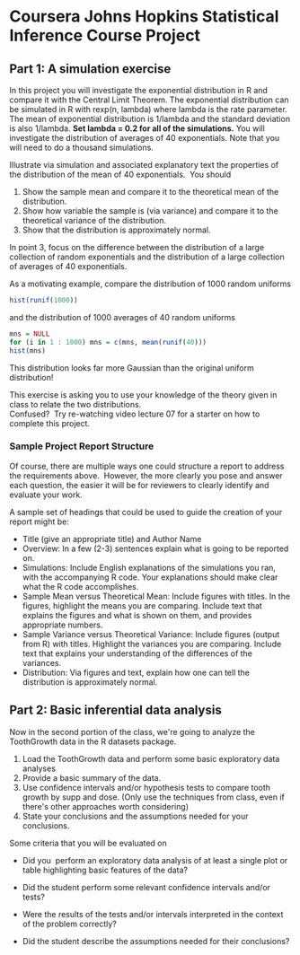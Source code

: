 # Coursera Johns Hopkins Statistical Inference Course Project

## Part 1: A simulation exercise
In this project you will investigate the exponential distribution in R and compare it with the Central Limit Theorem. The exponential distribution can be simulated in R with rexp(n, lambda) where lambda is the rate parameter. The mean of exponential distribution is 1/lambda and the standard deviation is also 1/lambda. **Set lambda = 0.2 for all of the simulations.** You will investigate the distribution of averages of 40 exponentials. Note that you will need to do a thousand simulations.  

Illustrate via simulation and associated explanatory text the properties of the distribution of the mean of 40 exponentials.  You should  
1. Show the sample mean and compare it to the theoretical mean of the distribution.  
2. Show how variable the sample is (via variance) and compare it to the theoretical variance of the distribution.  
3. Show that the distribution is approximately normal.  

In point 3, focus on the difference between the distribution of a large collection of random exponentials and the distribution of a large collection of averages of 40 exponentials.   

As a motivating example, compare the distribution of 1000 random uniforms

```R
hist(runif(1000))
```

and the distribution of 1000 averages of 40 random uniforms  

```R
mns = NULL
for (i in 1 : 1000) mns = c(mns, mean(runif(40)))
hist(mns)
```

This distribution looks far more Gaussian than the original uniform distribution!  

This exercise is asking you to use your knowledge of the theory given in class to relate the two distributions.    
Confused?  Try re-watching video lecture 07 for a starter on how to complete this project.  

### Sample Project Report Structure

Of course, there are multiple ways one could structure a report to address the requirements above.  However, the more clearly you pose and answer each question, the easier it will be for reviewers to clearly identify and evaluate your work.  

A sample set of headings that could be used to guide the creation of your report might be:

* Title (give an appropriate title) and Author Name
* Overview: In a few (2-3) sentences explain what is going to be reported on.
* Simulations: Include English explanations of the simulations you ran, with the accompanying R code. Your explanations should make clear what the R code accomplishes.
* Sample Mean versus Theoretical Mean: Include figures with titles. In the figures, highlight the means you are comparing. Include text that explains the figures and what is shown on them, and provides appropriate numbers.
* Sample Variance versus Theoretical Variance: Include figures (output from R) with titles. Highlight the variances you are comparing. Include text that explains your understanding of the differences of the variances.
* Distribution: Via figures and text, explain how one can tell the distribution is approximately normal.

## Part 2: Basic inferential data analysis
Now in the second portion of the class, we're going to analyze the ToothGrowth data in the R datasets package.   

1. Load the ToothGrowth data and perform some basic exploratory data analyses 
2. Provide a basic summary of the data.
3. Use confidence intervals and/or hypothesis tests to compare tooth growth by supp and dose. (Only use the techniques from class, even if there's other approaches worth considering)
4. State your conclusions and the assumptions needed for your conclusions.   

Some criteria that you will be evaluated on  

* Did you  perform an exploratory data analysis of at least a single plot or table highlighting basic features of the data?
* Did the student perform some relevant confidence intervals and/or tests?  

* Were the results of the tests and/or intervals interpreted in the context of the problem correctly?   

* Did the student describe the assumptions needed for their conclusions?
